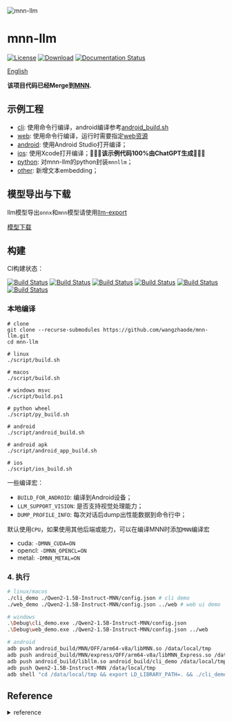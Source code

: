 ![mnn-llm](resource/logo.png)

# mnn-llm
[![License](https://img.shields.io/github/license/wangzhaode/mnn-llm)](LICENSE.txt)
[![Download](https://img.shields.io/github/downloads/wangzhaode/mnn-llm/total)](https://github.com/wangzhaode/mnn-llm/releases)
[![Documentation Status](https://readthedocs.org/projects/mnn-llm/badge/?version=latest)](https://mnn-llm.readthedocs.io/en/latest/?badge=latest)


[English](./README_en.md)

**该项目代码已经Merge到[MNN](https://github.com/alibaba/MNN/tree/master/transformers/llm).**

## 示例工程

- [cli](./demo/cli_demo.cpp): 使用命令行编译，android编译参考[android_build.sh](./script/android_build.sh)
- [web](./demo/web_demo.cpp): 使用命令行编译，运行时需要指定[web资源](./web)
- [android](./android/): 使用Android Studio打开编译；
- [ios](./ios/README.md): 使用Xcode打开编译；🚀🚀🚀**该示例代码100%由ChatGPT生成**🚀🚀🚀
- [python](./python/README.md): 对mnn-llm的python封装`mnnllm`；
- [other](./demo): 新增文本embedding；

## 模型导出与下载

llm模型导出`onnx`和`mnn`模型请使用[llm-export](https://github.com/wangzhaode/llm-export)

[模型下载](./docs/download.md)


## 构建

CI构建状态：

[![Build Status][pass-linux]][ci-linux]
[![Build Status][pass-macos]][ci-macos]
[![Build Status][pass-windows]][ci-windows]
[![Build Status][pass-android]][ci-android]
[![Build Status][pass-ios]][ci-ios]
[![Build Status][pass-python]][ci-python]

[pass-linux]: https://github.com/wangzhaode/mnn-llm/actions/workflows/linux.yml/badge.svg
[pass-macos]: https://github.com/wangzhaode/mnn-llm/actions/workflows/macos.yml/badge.svg
[pass-windows]: https://github.com/wangzhaode/mnn-llm/actions/workflows/windows.yml/badge.svg
[pass-android]: https://github.com/wangzhaode/mnn-llm/actions/workflows/android.yml/badge.svg
[pass-ios]: https://github.com/wangzhaode/mnn-llm/actions/workflows/ios.yml/badge.svg
[pass-python]: https://github.com/wangzhaode/mnn-llm/actions/workflows/python.yml/badge.svg
[ci-linux]: https://github.com/wangzhaode/mnn-llm/actions/workflows/linux.yml
[ci-macos]: https://github.com/wangzhaode/mnn-llm/actions/workflows/macos.yml
[ci-windows]: https://github.com/wangzhaode/mnn-llm/actions/workflows/windows.yml
[ci-android]: https://github.com/wangzhaode/mnn-llm/actions/workflows/android.yml
[ci-ios]: https://github.com/wangzhaode/mnn-llm/actions/workflows/ios.yml
[ci-python]: https://github.com/wangzhaode/mnn-llm/actions/workflows/python.yml

### 本地编译
```
# clone
git clone --recurse-submodules https://github.com/wangzhaode/mnn-llm.git
cd mnn-llm

# linux
./script/build.sh

# macos
./script/build.sh

# windows msvc
./script/build.ps1

# python wheel
./script/py_build.sh

# android
./script/android_build.sh

# android apk
./script/android_app_build.sh

# ios
./script/ios_build.sh
```

一些编译宏：
- `BUILD_FOR_ANDROID`: 编译到Android设备；
- `LLM_SUPPORT_VISION`: 是否支持视觉处理能力；
- `DUMP_PROFILE_INFO`: 每次对话后dump出性能数据到命令行中；

默认使用`CPU`，如果使用其他后端或能力，可以在编译MNN时添加`MNN`编译宏
- cuda: `-DMNN_CUDA=ON`
- opencl: `-DMNN_OPENCL=ON`
- metal: `-DMNN_METAL=ON`

### 4. 执行

```bash
# linux/macos
./cli_demo ./Qwen2-1.5B-Instruct-MNN/config.json # cli demo
./web_demo ./Qwen2-1.5B-Instruct-MNN/config.json ../web # web ui demo

# windows
.\Debug\cli_demo.exe ./Qwen2-1.5B-Instruct-MNN/config.json
.\Debug\web_demo.exe ./Qwen2-1.5B-Instruct-MNN/config.json ../web

# android
adb push android_build/MNN/OFF/arm64-v8a/libMNN.so /data/local/tmp
adb push android_build/MNN/express/OFF/arm64-v8a/libMNN_Express.so /data/local/tmp
adb push android_build/libllm.so android_build/cli_demo /data/local/tmp
adb push Qwen2-1.5B-Instruct-MNN /data/local/tmp
adb shell "cd /data/local/tmp && export LD_LIBRARY_PATH=. && ./cli_demo ./Qwen2-1.5B-Instruct-MNN/config.json"
```


## Reference
<details>
  <summary>reference</summary>

- [cpp-httplib](https://github.com/yhirose/cpp-httplib)
- [chatgpt-web](https://github.com/xqdoo00o/chatgpt-web)
- [ChatViewDemo](https://github.com/BrettFX/ChatViewDemo)
- [nlohmann/json](https://github.com/nlohmann/json)
- [Qwen-1.8B-Chat](https://modelscope.cn/models/qwen/Qwen-1_8B-Chat/summary)
- [Qwen-7B-Chat](https://modelscope.cn/models/qwen/Qwen-7B-Chat/summary)
- [Qwen-VL-Chat](https://modelscope.cn/models/qwen/Qwen-VL-Chat/summary)
- [Qwen1.5-0.5B-Chat](https://modelscope.cn/models/qwen/Qwen1.5-0.5B-Chat/summary)
- [Qwen1.5-1.8B-Chat](https://modelscope.cn/models/qwen/Qwen1.5-1.8B-Chat/summary)
- [Qwen1.5-4B-Chat](https://modelscope.cn/models/qwen/Qwen1.5-4B-Chat/summary)
- [Qwen1.5-7B-Chat](https://modelscope.cn/models/qwen/Qwen1.5-7B-Chat/summary)
- [Qwen2-0.5B-Instruct](https://modelscope.cn/models/qwen/Qwen2-0.5B-Instruct/summary)
- [Qwen2-1.5B-Instruct](https://modelscope.cn/models/qwen/Qwen2-1.5B-Instruct/summary)
- [Qwen2-7B-Instruct](https://modelscope.cn/models/qwen/Qwen2-7B-Instruct/summary)
- [Qwen2-VL-2B-Instruct](https://modelscope.cn/models/qwen/Qwen2-VL-2B-Instruct/summary)
- [Qwen2-VL-7B-Instruct](https://modelscope.cn/models/qwen/Qwen2-VL-7B-Instruct/summary)
- [Qwen2.5-0.5B-Instruct](https://modelscope.cn/models/qwen/Qwen2.5-0.5B-Instruct/summary)
- [Qwen2.5-1.5B-Instruct](https://modelscope.cn/models/qwen/Qwen2.5-1.5B-Instruct/summary)
- [Qwen2.5-3B-Instruct](https://modelscope.cn/models/qwen/Qwen2.5-3B-Instruct/summary)
- [Qwen2.5-7B-Instruct](https://modelscope.cn/models/qwen/Qwen2.5-7B-Instruct/summary)
- [Qwen2.5-Coder-1.5B-Instruct](https://modelscope.cn/models/qwen/Qwen2.5-Coder-1.5B-Instruct/summary)
- [Qwen2.5-Coder-7B-Instruct](https://modelscope.cn/models/qwen/Qwen2.5-Coder-7B-Instruct/summary)
- [Qwen2.5-Math-1.5B-Instruct](https://modelscope.cn/models/qwen/Qwen2.5-Math-1.5B-Instruct/summary)
- [Qwen2.5-Math-7B-Instruct](https://modelscope.cn/models/qwen/Qwen2.5-Math-7B-Instruct/summary)
- [chatglm-6b](https://modelscope.cn/models/ZhipuAI/chatglm-6b/summary)
- [chatglm2-6b](https://modelscope.cn/models/ZhipuAI/chatglm2-6b/summary)
- [codegeex2-6b](https://modelscope.cn/models/ZhipuAI/codegeex2-6b/summary)
- [chatglm3-6b](https://modelscope.cn/models/ZhipuAI/chatglm3-6b/summary)
- [glm4-9b-chat](https://modelscope.cn/models/ZhipuAI/glm-4-9b-chat/summary)
- [Llama-2-7b-chat-ms](https://modelscope.cn/models/modelscope/Llama-2-7b-chat-ms/summary)
- [Llama-3-8B-Instruct](https://modelscope.cn/models/modelscope/Meta-Llama-3-8B-Instruct/summary)
- [Llama-3.2-1B-Instruct](https://modelscope.cn/models/LLM-Research/Llama-3.2-1B-Instruct/summary)
- [Llama-3.2-3B-Instruct](https://modelscope.cn/models/LLM-Research/Llama-3.2-3B-Instruct/summary)
- [Baichuan2-7B-Chat](https://modelscope.cn/models/baichuan-inc/baichuan-7B/summary)
- [internlm-chat-7b](https://modelscope.cn/models/Shanghai_AI_Laboratory/internlm-chat-7b/summary)
- [Yi-6B-Chat](https://modelscope.cn/models/01ai/Yi-6B-Chat/summary)
- [deepseek-llm-7b-chat](https://modelscope.cn/models/deepseek-ai/deepseek-llm-7b-chat/summary)
- [TinyLlama-1.1B-Chat-v0.6](https://huggingface.co/TinyLlama/TinyLlama-1.1B-Chat-v0.6)
- [phi-2](https://modelscope.cn/models/AI-ModelScope/phi-2/summary)
- [bge-large-zh](https://modelscope.cn/models/AI-ModelScope/bge-large-zh/summary)
- [gte_sentence-embedding_multilingual-base](https://modelscope.cn/models/iic/gte_sentence-embedding_multilingual-base/summary)
</details>